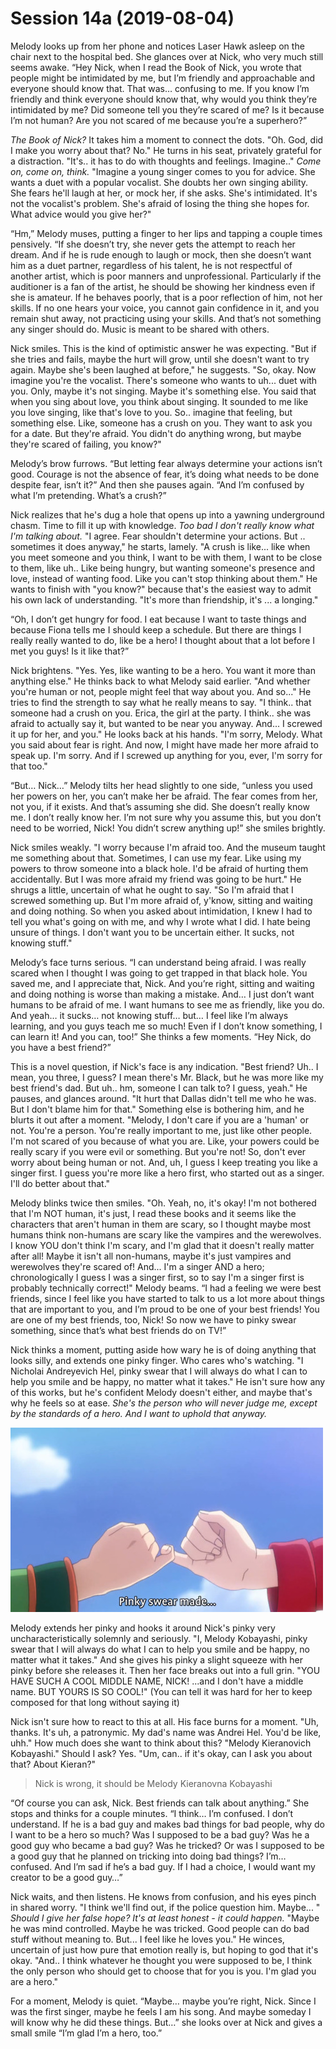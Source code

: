 <!-- TITLE: Session 14 A -->
<!-- SUBTITLE: Melody and Nick vs. Intimidation. Crushes, fear, and pinky promises. -->

# Session 14a (2019-08-04)
Melody looks up from her phone and notices Laser Hawk asleep on the chair next to the hospital bed.  She glances over at Nick, who very much still seems awake.  “Hey Nick, when I read the Book of Nick, you wrote that people might be intimidated by me, but I’m friendly and approachable and everyone should know that.  That was… confusing to me.  If you know I’m friendly and think everyone should know that, why would you think they’re intimidated by me?  Did someone tell you they’re scared of me?  Is it because I’m not human?  Are you not scared of me because you’re a superhero?”

*The Book of Nick?* It takes him a moment to connect the dots. "Oh. God, did I make you worry about that? No." He turns in his seat, privately grateful for a distraction. "It's.. it has to do with thoughts and feelings. Imagine.." *Come on, come on, think.* "Imagine a young singer comes to you for advice. She wants a duet with a popular vocalist. She doubts her own singing ability. She fears he'll laugh at her, or mock her, if she asks. She's intimidated. It's not the vocalist's problem. She's afraid of losing the thing she hopes for. What advice would you give her?"

“Hm,” Melody muses, putting a finger to her lips and tapping a couple times pensively. “If she doesn’t try, she never gets the attempt to reach her dream.  And if he is rude enough to laugh or mock, then she doesn’t want him as a duet partner, regardless of his talent, he is not respectful of another artist, which is poor manners and unprofessional.  Particularly if the auditioner is a fan of the artist, he should be showing her kindness even if she is amateur.  If he behaves poorly, that is a poor reflection of him, not her skills.  If no one hears your voice, you cannot gain confidence in it, and you remain shut away, not practicing using your skills.  And that’s not something any singer should do.  Music is meant to be shared with others.

Nick smiles. This is the kind of optimistic answer he was expecting. "But if she tries and fails, maybe the hurt will grow, until she doesn't want to try again. Maybe she's been laughed at before," he suggests. "So, okay. Now imagine you're the vocalist. There's someone who wants to uh... duet with you. Only, maybe it's not singing. Maybe it's something else. You said that when you sing about love, you think about singing. It sounded to me like you love singing, like that's love to you. So.. imagine that feeling, but something else. Like, someone has a crush on you. They want to ask you for a date. But they're afraid. You didn't do anything wrong, but maybe they're scared of failing, you know?"

Melody’s brow furrows.  “But letting fear always determine your actions isn’t good.  Courage is not the absence of fear, it’s doing what needs to be done despite fear, isn’t it?” And then she pauses again.  “And I’m confused by what I’m pretending.  What’s a crush?”

Nick realizes that he's dug a hole that opens up into a yawning underground chasm. Time to fill it up with knowledge. *Too bad I don't really know what I'm talking about.* "I agree. Fear shouldn't determine your actions. But .. sometimes it does anyway," he starts, lamely. "A crush is like... like when you meet someone and you think, I want to be with them, I want to be close to them, like uh.. Like being hungry, but wanting someone's presence and love, instead of wanting food. Like you can't stop thinking about them." He wants to finish with "you know?" because that's the easiest way to admit his own lack of understanding. "It's more than friendship, it's ... a longing."

“Oh, I don’t get hungry for food.  I eat because I want to taste things and because Fiona tells me I should keep a schedule.  But there are things I really really wanted to do, like be a hero!  I thought about that a lot before I met you guys!  Is it like that?”

Nick brightens. "Yes. Yes, like wanting to be a hero. You want it more than anything else." He thinks back to what Melody said earlier. "And whether you're human or not, people might feel that way about you. And so..." He tries to find the strength to say what he really means to say. "I think.. that someone had a crush on you. Erica, the girl at the party. I think.. she was afraid to actually say it, but wanted to be near you anyway. And... I screwed it up for her, and you." He looks back at his hands. "I'm sorry, Melody. What you said about fear is right. And now, I might have made her more afraid to speak up. I'm sorry. And if I screwed up anything for you, ever, I'm sorry for that too."

“But… Nick…” Melody tilts her head slightly to one side, “unless you used her powers on her, you can’t make her be afraid.  The fear comes from her, not you, if it exists.  And that’s assuming she did.  She doesn’t really know me.  I don’t really know her.  I’m not sure why you assume this, but you don’t need to be worried, Nick!  You didn’t screw anything up!” she smiles brightly.

Nick smiles weakly. "I worry because I'm afraid too. And the museum taught me something about that. Sometimes, I can use my fear. Like using my powers to throw someone into a black hole. I'd be afraid of hurting them accidentally. But I was more afraid my friend was going to be hurt." He shrugs a little, uncertain of what he ought to say. "So I'm afraid that I screwed something up. But I'm more afraid of, y'know, sitting and waiting and doing nothing. So when you asked about intimidation, I knew I had to tell you what's going on with me, and why I wrote what I did. I hate being unsure of things. I don't want you to be uncertain either. It sucks, not knowing stuff."

Melody’s face turns serious.  “I can understand being afraid.  I was really scared when I thought I was going to get trapped in that black hole.  You saved me, and I appreciate that, Nick.  And you’re right, sitting and waiting and doing nothing is worse than making a mistake.  And… I just don’t want humans to be afraid of me.  I want humans to see me as friendly, like you do. And yeah… it sucks… not knowing stuff… but… I feel like I’m always learning, and you guys teach me so much!  Even if I don’t know something, I can learn it!  And you can, too!”  She thinks a few moments.  “Hey Nick, do you have a best friend?”

This is a novel question, if Nick's face is any indication. "Best friend? Uh.. I mean, you three, I guess? I mean there's Mr. Black, but he was more like my best friend's dad. But uh.. hm, someone I can talk to? I guess, yeah." He pauses, and glances around. "It hurt that Dallas didn't tell me who he was. But I don't blame him for that." Something else is bothering him, and he blurts it out after a moment. "Melody, I don't care if you are a 'human' or not. You're a person. You're really important to me, just like other people. I'm not scared of you because of what you are. Like, your powers could be really scary if you were evil or something. But you're not! So, don't ever worry about being human or not. And, uh, I guess I keep treating you like a singer first. I guess you're more like a hero first, who started out as a singer. I'll do better about that."

Melody blinks twice then smiles.  "Oh.  Yeah, no, it's okay! I'm not bothered that I'm NOT human, it's just, I read these books and it seems like the characters that aren't human in them are scary, so I thought maybe most humans think non-humans are scary like the vampires and the werewolves.  I know YOU don't think I'm scary, and I'm glad that it doesn't really matter after all!  Maybe it isn't all non-humans, maybe it's just vampires and werewolves they're scared of! And... I'm a singer AND a hero; chronologically I guess I was a singer first, so to say I'm a singer first is probably technically correct!"  Melody beams.  “I had a feeling we were best friends, since I feel like you have started to talk to us a lot more about things that are important to you, and I’m proud to be one of your best friends!  You are one of my best friends, too, Nick!  So now we have to pinky swear something, since that’s what best friends do on TV!”

Nick thinks a moment, putting aside how wary he is of doing anything that looks silly, and extends one pinky finger. Who cares who's watching. "I Nicholai Andreyevich Hel, pinky swear that I will always do what I can to help you smile and be happy, no matter what it takes." He isn't sure how any of this works, but he's confident Melody doesn't either, and maybe that's why he feels so at ease. *She's the person who will never judge me, except by the standards of a hero. And I want to uphold that anyway.*

![Tumblr Nomjd 5 Rnmw 1 Tg 3 Aqqo 8 500](/uploads/sycamour-other/tumblr-nomjd-5-rnmw-1-tg-3-aqqo-8-500.png "Tumblr Nomjd 5 Rnmw 1 Tg 3 Aqqo 8 500")

Melody extends her pinky and hooks it around Nick's pinky very uncharacteristically solemnly and seriously.  "I, Melody Kobayashi, pinky swear that I will always do what I can to help you smile and be happy, no matter what it takes."  And she gives his pinky a slight squeeze with her pinky before she releases it.   Then her face breaks out into a full grin.  "YOU HAVE SUCH A COOL MIDDLE NAME, NICK!  ...and I don't have a middle name.  BUT YOURS IS SO COOL!"   (You can tell it was hard for her to keep composed for that long without saying it)

Nick isn't sure how to react to this at all. His face burns for a moment. "Uh, thanks. It's uh, a patronymic. My dad's name was Andrei Hel. You'd be like, uhh."  How much does she want to think about this? "Melody Kieranovich Kobayashi." Should I ask? Yes. "Um, can.. if it's okay, can I ask you about that? About Kieran?"

> Nick is wrong, it should be Melody Kieranovna Kobayashi

“Of course you can ask, Nick.  Best friends can talk about anything.”  She stops and thinks for a couple minutes.  “I think… I’m confused.  I don’t understand.  If he is a bad guy and makes bad things for bad people, why do I want to be a hero so much?  Was I supposed to be a bad guy?  Was he a good guy who became a bad guy?  Was he tricked?  Or was I supposed to be a good guy that he planned on tricking into doing bad things?  I’m… confused.  And I’m sad if he’s a bad guy.  If I had a choice, I would want my creator to be a good guy…”

Nick waits, and then listens. He knows from confusion, and his eyes pinch in shared worry. "I think we'll find out, if the police question him. Maybe... " *Should I give her false hope? It's at least honest - it could happen.* "Maybe he was mind controlled. Maybe he was tricked. Good people can do bad stuff without meaning to. But... I feel like he loves you." He winces, uncertain of just how pure that emotion really is, but hoping to god that it's okay. "And.. I think whatever he thought you were supposed to be, I think the only person who should get to choose that for you is you. I'm glad you are a hero."

For a moment, Melody is quiet.  “Maybe… maybe you’re right, Nick.  Since I was the first singer, maybe he feels I am his song.  And maybe someday I will know why he did these things.  But…” she looks over at Nick and gives a small smile “I’m glad I’m a hero, too.”